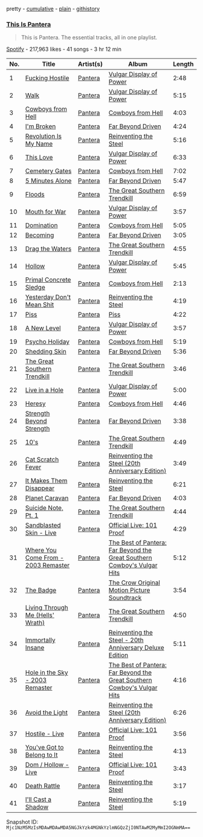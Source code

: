 pretty - [cumulative](/playlists/cumulative/37i9dQZF1DZ06evO0zub2o.md) - [plain](/playlists/plain/37i9dQZF1DZ06evO0zub2o) - [githistory](https://github.githistory.xyz/mackorone/spotify-playlist-archive/blob/main/playlists/plain/37i9dQZF1DZ06evO0zub2o)

### [This Is Pantera](https://open.spotify.com/playlist/37i9dQZF1DZ06evO0zub2o)

> This is Pantera\. The essential tracks, all in one playlist.

[Spotify](https://open.spotify.com/user/spotify) - 217,963 likes - 41 songs - 3 hr 12 min

| No. | Title | Artist(s) | Album | Length |
|---|---|---|---|---|
| 1 | [Fucking Hostile](https://open.spotify.com/track/5RU50TPTgtxJLFNunUS2p5) | [Pantera](https://open.spotify.com/artist/14pVkFUHDL207LzLHtSA18) | [Vulgar Display of Power](https://open.spotify.com/album/7kW0cpKgSVsEqcc8xgbSb0) | 2:48 |
| 2 | [Walk](https://open.spotify.com/track/7fcfNW0XxTWlwVlftzfDOR) | [Pantera](https://open.spotify.com/artist/14pVkFUHDL207LzLHtSA18) | [Vulgar Display of Power](https://open.spotify.com/album/7kW0cpKgSVsEqcc8xgbSb0) | 5:15 |
| 3 | [Cowboys from Hell](https://open.spotify.com/track/2SgbR6ttzoNlCRGQOKjrop) | [Pantera](https://open.spotify.com/artist/14pVkFUHDL207LzLHtSA18) | [Cowboys from Hell](https://open.spotify.com/album/5szY4sBOSD6IFjFN1RtWTe) | 4:03 |
| 4 | [I'm Broken](https://open.spotify.com/track/2M5WTwqnkyz7bW6P1CiD6q) | [Pantera](https://open.spotify.com/artist/14pVkFUHDL207LzLHtSA18) | [Far Beyond Driven](https://open.spotify.com/album/70GAqt2avSiKBJ2IEymou1) | 4:24 |
| 5 | [Revolution Is My Name](https://open.spotify.com/track/6LhUsJiXAuxoalUz01evh0) | [Pantera](https://open.spotify.com/artist/14pVkFUHDL207LzLHtSA18) | [Reinventing the Steel](https://open.spotify.com/album/7sEY94y1wQACVwMgeE62hd) | 5:16 |
| 6 | [This Love](https://open.spotify.com/track/0Yfpc5zHc9pElVCQ1bPlF4) | [Pantera](https://open.spotify.com/artist/14pVkFUHDL207LzLHtSA18) | [Vulgar Display of Power](https://open.spotify.com/album/7kW0cpKgSVsEqcc8xgbSb0) | 6:33 |
| 7 | [Cemetery Gates](https://open.spotify.com/track/4vJr55lngvhSM8WIh9CjQc) | [Pantera](https://open.spotify.com/artist/14pVkFUHDL207LzLHtSA18) | [Cowboys from Hell](https://open.spotify.com/album/5szY4sBOSD6IFjFN1RtWTe) | 7:02 |
| 8 | [5 Minutes Alone](https://open.spotify.com/track/5SAEMjVQbmin3g7b0RG6me) | [Pantera](https://open.spotify.com/artist/14pVkFUHDL207LzLHtSA18) | [Far Beyond Driven](https://open.spotify.com/album/70GAqt2avSiKBJ2IEymou1) | 5:47 |
| 9 | [Floods](https://open.spotify.com/track/1L2ZkXbRX00ZiaUDuMMgf7) | [Pantera](https://open.spotify.com/artist/14pVkFUHDL207LzLHtSA18) | [The Great Southern Trendkill](https://open.spotify.com/album/4LdquqwQoyu1pE6Vq8PIha) | 6:59 |
| 10 | [Mouth for War](https://open.spotify.com/track/6rkeaQRCWZxwkjhyqgxjXi) | [Pantera](https://open.spotify.com/artist/14pVkFUHDL207LzLHtSA18) | [Vulgar Display of Power](https://open.spotify.com/album/7kW0cpKgSVsEqcc8xgbSb0) | 3:57 |
| 11 | [Domination](https://open.spotify.com/track/769cLRTw2y6KRdkFWFkxtu) | [Pantera](https://open.spotify.com/artist/14pVkFUHDL207LzLHtSA18) | [Cowboys from Hell](https://open.spotify.com/album/5szY4sBOSD6IFjFN1RtWTe) | 5:05 |
| 12 | [Becoming](https://open.spotify.com/track/3iV11AiIEDIOVjKy3kgjld) | [Pantera](https://open.spotify.com/artist/14pVkFUHDL207LzLHtSA18) | [Far Beyond Driven](https://open.spotify.com/album/70GAqt2avSiKBJ2IEymou1) | 3:05 |
| 13 | [Drag the Waters](https://open.spotify.com/track/5t8sFMJ2aQaHqLnrAd4Q40) | [Pantera](https://open.spotify.com/artist/14pVkFUHDL207LzLHtSA18) | [The Great Southern Trendkill](https://open.spotify.com/album/4LdquqwQoyu1pE6Vq8PIha) | 4:55 |
| 14 | [Hollow](https://open.spotify.com/track/1lM1ZHTvfKi5CMRjsZ4Sg9) | [Pantera](https://open.spotify.com/artist/14pVkFUHDL207LzLHtSA18) | [Vulgar Display of Power](https://open.spotify.com/album/7kW0cpKgSVsEqcc8xgbSb0) | 5:45 |
| 15 | [Primal Concrete Sledge](https://open.spotify.com/track/6lJJcUjhsp0TJRuzUIPOYO) | [Pantera](https://open.spotify.com/artist/14pVkFUHDL207LzLHtSA18) | [Cowboys from Hell](https://open.spotify.com/album/5szY4sBOSD6IFjFN1RtWTe) | 2:13 |
| 16 | [Yesterday Don't Mean Shit](https://open.spotify.com/track/0MT298VrmI1Kb7GFbxw43C) | [Pantera](https://open.spotify.com/artist/14pVkFUHDL207LzLHtSA18) | [Reinventing the Steel](https://open.spotify.com/album/7sEY94y1wQACVwMgeE62hd) | 4:19 |
| 17 | [Piss](https://open.spotify.com/track/5glW68ECkgLLPlleSdJa28) | [Pantera](https://open.spotify.com/artist/14pVkFUHDL207LzLHtSA18) | [Piss](https://open.spotify.com/album/1wQbBWymUA04PZTORsZvR3) | 4:22 |
| 18 | [A New Level](https://open.spotify.com/track/5Tdx85q8KQIcIZJ9XoHblt) | [Pantera](https://open.spotify.com/artist/14pVkFUHDL207LzLHtSA18) | [Vulgar Display of Power](https://open.spotify.com/album/7kW0cpKgSVsEqcc8xgbSb0) | 3:57 |
| 19 | [Psycho Holiday](https://open.spotify.com/track/5JCZHWdFLg2rXtg684rTHt) | [Pantera](https://open.spotify.com/artist/14pVkFUHDL207LzLHtSA18) | [Cowboys from Hell](https://open.spotify.com/album/5szY4sBOSD6IFjFN1RtWTe) | 5:19 |
| 20 | [Shedding Skin](https://open.spotify.com/track/1eajy6fnktZk1rLVYWXr2P) | [Pantera](https://open.spotify.com/artist/14pVkFUHDL207LzLHtSA18) | [Far Beyond Driven](https://open.spotify.com/album/70GAqt2avSiKBJ2IEymou1) | 5:36 |
| 21 | [The Great Southern Trendkill](https://open.spotify.com/track/055Oi1gpZYQ3mVC5aOntx7) | [Pantera](https://open.spotify.com/artist/14pVkFUHDL207LzLHtSA18) | [The Great Southern Trendkill](https://open.spotify.com/album/4LdquqwQoyu1pE6Vq8PIha) | 3:46 |
| 22 | [Live in a Hole](https://open.spotify.com/track/5gUcLzosEDmiPLDpQUKqTP) | [Pantera](https://open.spotify.com/artist/14pVkFUHDL207LzLHtSA18) | [Vulgar Display of Power](https://open.spotify.com/album/7kW0cpKgSVsEqcc8xgbSb0) | 5:00 |
| 23 | [Heresy](https://open.spotify.com/track/4c6yZLnA730uJgQf9fTW2M) | [Pantera](https://open.spotify.com/artist/14pVkFUHDL207LzLHtSA18) | [Cowboys from Hell](https://open.spotify.com/album/5szY4sBOSD6IFjFN1RtWTe) | 4:46 |
| 24 | [Strength Beyond Strength](https://open.spotify.com/track/6TGw6QkUsQIcAxfq1EFfjP) | [Pantera](https://open.spotify.com/artist/14pVkFUHDL207LzLHtSA18) | [Far Beyond Driven](https://open.spotify.com/album/70GAqt2avSiKBJ2IEymou1) | 3:38 |
| 25 | [10's](https://open.spotify.com/track/5qG4mrKUlmGce1FA4wGrr7) | [Pantera](https://open.spotify.com/artist/14pVkFUHDL207LzLHtSA18) | [The Great Southern Trendkill](https://open.spotify.com/album/4LdquqwQoyu1pE6Vq8PIha) | 4:49 |
| 26 | [Cat Scratch Fever](https://open.spotify.com/track/0baZSyZzsKSigMmoDno6Uk) | [Pantera](https://open.spotify.com/artist/14pVkFUHDL207LzLHtSA18) | [Reinventing the Steel \(20th Anniversary Edition\)](https://open.spotify.com/album/6OuB0VXwf8uJQdRTxfzsH3) | 3:49 |
| 27 | [It Makes Them Disappear](https://open.spotify.com/track/2rNljPJ1YPRIuP1fyhvn2N) | [Pantera](https://open.spotify.com/artist/14pVkFUHDL207LzLHtSA18) | [Reinventing the Steel](https://open.spotify.com/album/7sEY94y1wQACVwMgeE62hd) | 6:21 |
| 28 | [Planet Caravan](https://open.spotify.com/track/78YknDXAOrz0E9ves11vnK) | [Pantera](https://open.spotify.com/artist/14pVkFUHDL207LzLHtSA18) | [Far Beyond Driven](https://open.spotify.com/album/70GAqt2avSiKBJ2IEymou1) | 4:03 |
| 29 | [Suicide Note, Pt\. 1](https://open.spotify.com/track/0CcmoDwo2KAACTPoy87F8V) | [Pantera](https://open.spotify.com/artist/14pVkFUHDL207LzLHtSA18) | [The Great Southern Trendkill](https://open.spotify.com/album/4LdquqwQoyu1pE6Vq8PIha) | 4:44 |
| 30 | [Sandblasted Skin \- Live](https://open.spotify.com/track/7A3ZvT0Pb1ib9w4yVnORNp) | [Pantera](https://open.spotify.com/artist/14pVkFUHDL207LzLHtSA18) | [Official Live: 101 Proof](https://open.spotify.com/album/5jhAuU3PRZsnck8CHgvqMS) | 4:29 |
| 31 | [Where You Come From \- 2003 Remaster](https://open.spotify.com/track/1PWEA4Uq0fuwHv7yILK0G4) | [Pantera](https://open.spotify.com/artist/14pVkFUHDL207LzLHtSA18) | [The Best of Pantera: Far Beyond the Great Southern Cowboy's Vulgar Hits](https://open.spotify.com/album/2pEiQl69yF4PZDXIBoZjaH) | 5:12 |
| 32 | [The Badge](https://open.spotify.com/track/3HO3nXKWRhvkibVvsONrle) | [Pantera](https://open.spotify.com/artist/14pVkFUHDL207LzLHtSA18) | [The Crow Original Motion Picture Soundtrack](https://open.spotify.com/album/3y7Mwv7UqhABQqsGlzSL6n) | 3:54 |
| 33 | [Living Through Me \(Hells' Wrath\)](https://open.spotify.com/track/6Vz3UetdNRrWuGAcs6a6ey) | [Pantera](https://open.spotify.com/artist/14pVkFUHDL207LzLHtSA18) | [The Great Southern Trendkill](https://open.spotify.com/album/4LdquqwQoyu1pE6Vq8PIha) | 4:50 |
| 34 | [Immortally Insane](https://open.spotify.com/track/2tbdpZIOkV8kK0pZDBxXRQ) | [Pantera](https://open.spotify.com/artist/14pVkFUHDL207LzLHtSA18) | [Reinventing the Steel \- 20th Anniversary Deluxe Edition](https://open.spotify.com/album/2nhNrmeayyt111lqj6Om4L) | 5:11 |
| 35 | [Hole in the Sky \- 2003 Remaster](https://open.spotify.com/track/2jjzYGxHwPUEajef0NbOw7) | [Pantera](https://open.spotify.com/artist/14pVkFUHDL207LzLHtSA18) | [The Best of Pantera: Far Beyond the Great Southern Cowboy's Vulgar Hits](https://open.spotify.com/album/2pEiQl69yF4PZDXIBoZjaH) | 4:16 |
| 36 | [Avoid the Light](https://open.spotify.com/track/7BkWSwQXa1hSa3c2fqBjwu) | [Pantera](https://open.spotify.com/artist/14pVkFUHDL207LzLHtSA18) | [Reinventing the Steel \(20th Anniversary Edition\)](https://open.spotify.com/album/6OuB0VXwf8uJQdRTxfzsH3) | 6:26 |
| 37 | [Hostile \- Live](https://open.spotify.com/track/4XDQGvmsZ0I3lANxJuhegH) | [Pantera](https://open.spotify.com/artist/14pVkFUHDL207LzLHtSA18) | [Official Live: 101 Proof](https://open.spotify.com/album/5jhAuU3PRZsnck8CHgvqMS) | 3:56 |
| 38 | [You've Got to Belong to It](https://open.spotify.com/track/0lk9vkhW4n1lb2zkrmo22y) | [Pantera](https://open.spotify.com/artist/14pVkFUHDL207LzLHtSA18) | [Reinventing the Steel](https://open.spotify.com/album/7sEY94y1wQACVwMgeE62hd) | 4:13 |
| 39 | [Dom / Hollow \- Live](https://open.spotify.com/track/6DVxAei4u7nNrXbEs9XvNS) | [Pantera](https://open.spotify.com/artist/14pVkFUHDL207LzLHtSA18) | [Official Live: 101 Proof](https://open.spotify.com/album/5jhAuU3PRZsnck8CHgvqMS) | 3:43 |
| 40 | [Death Rattle](https://open.spotify.com/track/3RZKDfdWKkPu92lQA1kjez) | [Pantera](https://open.spotify.com/artist/14pVkFUHDL207LzLHtSA18) | [Reinventing the Steel](https://open.spotify.com/album/7sEY94y1wQACVwMgeE62hd) | 3:17 |
| 41 | [I'll Cast a Shadow](https://open.spotify.com/track/4zwzfzX5nXgD5Ro2tXIxhf) | [Pantera](https://open.spotify.com/artist/14pVkFUHDL207LzLHtSA18) | [Reinventing the Steel](https://open.spotify.com/album/7sEY94y1wQACVwMgeE62hd) | 5:19 |

Snapshot ID: `Mjc1NzM5MzIsMDAwMDAwMDA5NGJkYzk4MGNkYzlmNGQzZjI0NTAwM2MyMmI2OGNmMA==`
